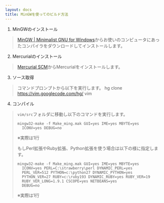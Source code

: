 ```yaml
---
layout: docs
title: MinGWを使ってのビルド方法
---
```


1. MinGWのインストール
> [MinGW | Minimalist GNU for Windows](http://www.mingw.org/)からお使いのコンピュータにあったコンパイラをダウンロードしてインストールします。

2. Mercurialのインストール
> [Mercurial SCM](http://mercurial.selenic.com/)からMercurialをインストールします。

3. ソース取得
>  コマンドプロンプトから以下を実行します。
>     hg clone https://vim.googlecode.com/hg/ vim

4. コンパイル
> `vim/src`フォルダに移動し以下のコマンドを実行します。
> 
>     mingw32-make -f Make_ming.mak GUI=yes IME=yes MBYTE=yes
>       ICONV=yes DEBUG=no
> 
> ※実際は1行
> 
> もしPerl拡張やRuby拡張、Python拡張を使う場合は以下の様に指定します。
> 
>     mingw32-make -f Make_ming.mak GUI=yes IME=yes MBYTE=yes
>       ICONV=yes PERL=C:\strawberry\perl DYNAMIC_PERL=yes
>       PERL_VER=512 PYTHON=c:\python27 DYNAMIC_PYTHON=yes
>       PYTHON_VER=27 RUBY=c:\ruby193 DYNAMIC_RUBY=yes RUBY_VER=19
>       RUBY_VER_LONG=1.9.1 CSCOPE=yes NETBEANS=yes
>       DEBUG=no
> 
> ※実際は1行
